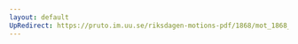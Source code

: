 ```yaml
---
layout: default
UpRedirect: https://pruto.im.uu.se/riksdagen-motions-pdf/1868/mot_1868__fk__63/mot_1868__fk__63-003.pdf
---
```

